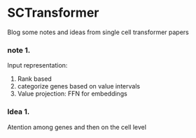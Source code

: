 # SCTransformer
Blog some notes and ideas from single cell transformer papers 

### note 1.
Input representation:
1. Rank based
2. categorize genes based on value intervals
3.  Value projection: FFN for embeddings

### Idea 1. 
Atention among genes and then on the cell level
